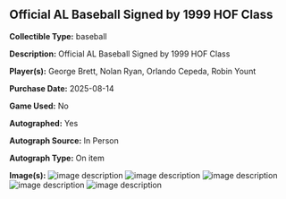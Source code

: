 ## Official AL Baseball Signed by 1999 HOF Class

**Collectible Type:** baseball

**Description:** Official AL Baseball Signed by 1999 HOF Class

**Player(s):** George Brett, Nolan Ryan, Orlando Cepeda, Robin Yount

**Purchase Date:** 2025-08-14

**Game Used:** No

**Autographed:** Yes

**Autograph Source:** In Person

**Autograph Type:** On item

**Image(s):** 
![image description](/public/images/collectibles/hof-class-1999-signed-oml-ball-yount-signature.jpg)
![image description](/public/images/collectibles/hof-class-1999-signed-oml-ball-brett-signature.jpg)
![image description](/public/images/collectibles/hof-class-1999-signed-oml-ball-ryan-signature.jpg)
![image description](/public/images/collectibles/hof-class-1999-signed-oml-ball-cepeda-signature.jpg)
![image description](/public/images/collectibles/hof-class-1999-signed-oml-ball-label.jpg)

